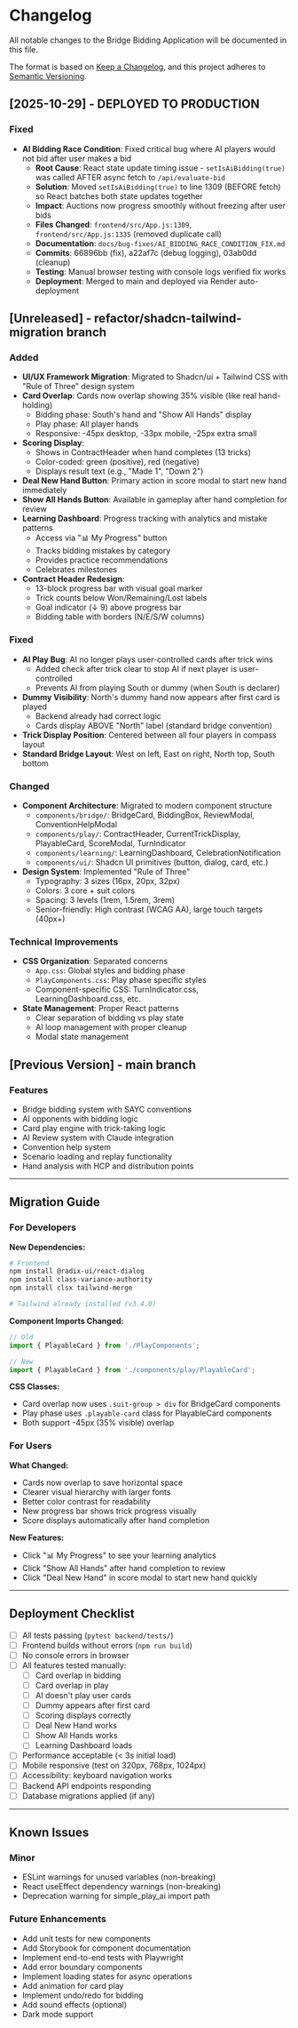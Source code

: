 # Changelog

All notable changes to the Bridge Bidding Application will be documented in this file.

The format is based on [Keep a Changelog](https://keepachangelog.com/en/1.0.0/),
and this project adheres to [Semantic Versioning](https://semver.org/spec/v2.0.0.html).

## [2025-10-29] - DEPLOYED TO PRODUCTION

### Fixed
- **AI Bidding Race Condition**: Fixed critical bug where AI players would not bid after user makes a bid
  - **Root Cause**: React state update timing issue - `setIsAiBidding(true)` was called AFTER async fetch to `/api/evaluate-bid`
  - **Solution**: Moved `setIsAiBidding(true)` to line 1309 (BEFORE fetch) so React batches both state updates together
  - **Impact**: Auctions now progress smoothly without freezing after user bids
  - **Files Changed**: `frontend/src/App.js:1309`, `frontend/src/App.js:1335` (removed duplicate call)
  - **Documentation**: `docs/bug-fixes/AI_BIDDING_RACE_CONDITION_FIX.md`
  - **Commits**: 66896bb (fix), a22af7c (debug logging), 03ab0dd (cleanup)
  - **Testing**: Manual browser testing with console logs verified fix works
  - **Deployment**: Merged to main and deployed via Render auto-deployment

## [Unreleased] - refactor/shadcn-tailwind-migration branch

### Added
- **UI/UX Framework Migration**: Migrated to Shadcn/ui + Tailwind CSS with "Rule of Three" design system
- **Card Overlap**: Cards now overlap showing 35% visible (like real hand-holding)
  - Bidding phase: South's hand and "Show All Hands" display
  - Play phase: All player hands
  - Responsive: -45px desktop, -33px mobile, -25px extra small
- **Scoring Display**:
  - Shows in ContractHeader when hand completes (13 tricks)
  - Color-coded: green (positive), red (negative)
  - Displays result text (e.g., "Made 1", "Down 2")
- **Deal New Hand Button**: Primary action in score modal to start new hand immediately
- **Show All Hands Button**: Available in gameplay after hand completion for review
- **Learning Dashboard**: Progress tracking with analytics and mistake patterns
  - Access via "📊 My Progress" button
  - Tracks bidding mistakes by category
  - Provides practice recommendations
  - Celebrates milestones
- **Contract Header Redesign**:
  - 13-block progress bar with visual goal marker
  - Trick counts below Won/Remaining/Lost labels
  - Goal indicator (↓ 9) above progress bar
  - Bidding table with borders (N/E/S/W columns)

### Fixed
- **AI Play Bug**: AI no longer plays user-controlled cards after trick wins
  - Added check after trick clear to stop AI if next player is user-controlled
  - Prevents AI from playing South or dummy (when South is declarer)
- **Dummy Visibility**: North's dummy hand now appears after first card is played
  - Backend already had correct logic
  - Cards display ABOVE "North" label (standard bridge convention)
- **Trick Display Position**: Centered between all four players in compass layout
- **Standard Bridge Layout**: West on left, East on right, North top, South bottom

### Changed
- **Component Architecture**: Migrated to modern component structure
  - `components/bridge/`: BridgeCard, BiddingBox, ReviewModal, ConventionHelpModal
  - `components/play/`: ContractHeader, CurrentTrickDisplay, PlayableCard, ScoreModal, TurnIndicator
  - `components/learning/`: LearningDashboard, CelebrationNotification
  - `components/ui/`: Shadcn UI primitives (button, dialog, card, etc.)
- **Design System**: Implemented "Rule of Three"
  - Typography: 3 sizes (16px, 20px, 32px)
  - Colors: 3 core + suit colors
  - Spacing: 3 levels (1rem, 1.5rem, 3rem)
  - Senior-friendly: High contrast (WCAG AA), large touch targets (40px+)

### Technical Improvements
- **CSS Organization**: Separated concerns
  - `App.css`: Global styles and bidding phase
  - `PlayComponents.css`: Play phase specific styles
  - Component-specific CSS: TurnIndicator.css, LearningDashboard.css, etc.
- **State Management**: Proper React patterns
  - Clear separation of bidding vs play state
  - AI loop management with proper cleanup
  - Modal state management

## [Previous Version] - main branch

### Features
- Bridge bidding system with SAYC conventions
- AI opponents with bidding logic
- Card play engine with trick-taking logic
- AI Review system with Claude integration
- Convention help system
- Scenario loading and replay functionality
- Hand analysis with HCP and distribution points

---

## Migration Guide

### For Developers

**New Dependencies:**
```bash
# Frontend
npm install @radix-ui/react-dialog
npm install class-variance-authority
npm install clsx tailwind-merge

# Tailwind already installed (v3.4.0)
```

**Component Imports Changed:**
```javascript
// Old
import { PlayableCard } from './PlayComponents';

// New
import { PlayableCard } from './components/play/PlayableCard';
```

**CSS Classes:**
- Card overlap now uses `.suit-group > div` for BridgeCard components
- Play phase uses `.playable-card` class for PlayableCard components
- Both support -45px (35% visible) overlap

### For Users

**What Changed:**
- Cards now overlap to save horizontal space
- Clearer visual hierarchy with larger fonts
- Better color contrast for readability
- New progress bar shows trick progress visually
- Score displays automatically after hand completion

**New Features:**
- Click "📊 My Progress" to see your learning analytics
- Click "Show All Hands" after hand completion to review
- Click "Deal New Hand" in score modal to start new hand quickly

---

## Deployment Checklist

- [ ] All tests passing (`pytest backend/tests/`)
- [ ] Frontend builds without errors (`npm run build`)
- [ ] No console errors in browser
- [ ] All features tested manually:
  - [ ] Card overlap in bidding
  - [ ] Card overlap in play
  - [ ] AI doesn't play user cards
  - [ ] Dummy appears after first card
  - [ ] Scoring displays correctly
  - [ ] Deal New Hand works
  - [ ] Show All Hands works
  - [ ] Learning Dashboard loads
- [ ] Performance acceptable (< 3s initial load)
- [ ] Mobile responsive (test on 320px, 768px, 1024px)
- [ ] Accessibility: keyboard navigation works
- [ ] Backend API endpoints responding
- [ ] Database migrations applied (if any)

---

## Known Issues

### Minor
- ESLint warnings for unused variables (non-breaking)
- React useEffect dependency warnings (non-breaking)
- Deprecation warning for simple_play_ai import path

### Future Enhancements
- Add unit tests for new components
- Add Storybook for component documentation
- Implement end-to-end tests with Playwright
- Add error boundary components
- Implement loading states for async operations
- Add animation for card play
- Implement undo/redo for bidding
- Add sound effects (optional)
- Dark mode support
